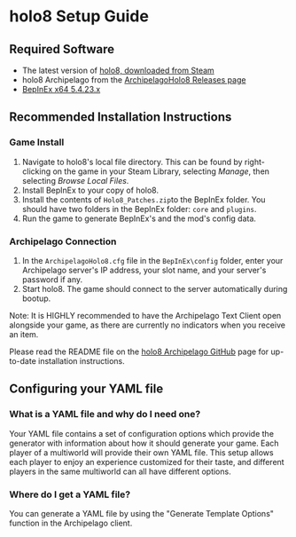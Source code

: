 # holo8 Setup Guide

## Required Software
-   The latest version of [holo8, downloaded from Steam](https://store.steampowered.com/app/3373960/holo8/)
-   holo8 Archipelago from the [ArchipelagoHolo8 Releases page](https://github.com/KitLemonfoot/ArchipelagoHolo8/releases/latest)
-   [BepInEx x64 5.4.23.x](https://github.com/BepInEx/BepInEx/releases)

## Recommended Installation Instructions

### Game Install
1. Navigate to holo8's local file directory. This can be found by right-clicking on the game in your Steam Library, selecting *Manage*, then selecting *Browse Local Files*.
2. Install BepInEx to your copy of holo8.
3. Install the contents of `Holo8_Patches.zip`to the BepInEx folder. You should have two folders in the BepInEx folder: `core` and `plugins`.
4. Run the game to generate BepInEx's and the mod's config data.

### Archipelago Connection
1. In the `ArchipelagoHolo8.cfg` file in the `BepInEx\config` folder, enter your Archipelago server's IP address, your slot name, and your server's password if any.
2. Start holo8. The game should connect to the server automatically during bootup.

Note: It is HIGHLY recommended to have the Archipelago Text Client open alongside your game, as there are currently no indicators when you receive an item.

Please read the README file on the [holo8 Archipelago GitHub](https://github.com/KitLemonfoot/ArchipelagoHolo8/blob/main/README.md) page for up-to-date installation instructions.

## Configuring your YAML file

### What is a YAML file and why do I need one?

Your YAML file contains a set of configuration options which provide the generator with information about how it should generate your game. Each player of a multiworld will provide their own YAML file. This setup allows each player to enjoy an experience customized for their taste, and different players in the same multiworld can all have different options.

### Where do I get a YAML file?

You can generate a YAML file by using the "Generate Template Options" function in the Archipelago client.
